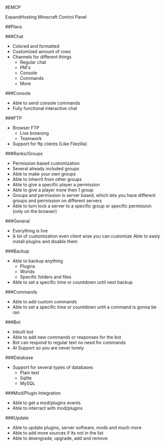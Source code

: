 #EMCP

ExpandHosting Minecraft Control Panel

##Plans

###Chat

* Colored and formatted
* Customized amount of rows
* Channels for different things
	* Regular chat
	* PM's
	* Console
	* Commands
	* More

###Console

* Able to send console commands
* Fully functional interactive chat

###FTP

* Browser FTP
	* Live browsing
	* Teamwork
* Support for ftp clients (Like Filezilla)

###Ranks/Groups

* Permission based customization
* Several already included groups
* Able to make your own groups
* Able to inherrit from other groups
* Able to give a specific player a permission
* Able to give a player more then 1 group
* Groups and permission is server based, which lets you have different groups and permission on different servers
* Able to turn lock a server to a specific group or specific permission (only on the browser)

###General

* Everything is live
* A lot of customization even client wise you can customize
Able to easly install plugins and disable them

###Backup

* Able to backup anything
	* Plugins
	* Worlds
	* Specific folders and files
* Able to set a specific time or countdown until next backup

###Commands

* Able to add custom commands
* Able to set a specific time or countdown until a command is gonna be ran

###Bot

* Inbuilt bot
* Able to add new commands or responses for the bot
* Bot can respond to regular text no need for commands
* AI Support so you are never lonely

###Database

* Support for several types of databases
	* Plain text
	* Sqlite
	* MySQL

###Mod/Plugin Integration

* Able to get a mod/plugins events
* Able to interract with mod/plugins

###Update

* Able to update plugins, server software, mods and much more
* Able to add more sources if its not in the list
* Able to downgrade, upgrade, add and remove